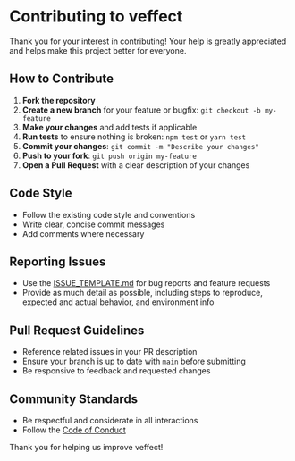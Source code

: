 # Contributing to veffect

Thank you for your interest in contributing! Your help is greatly appreciated and helps make this project better for everyone.

## How to Contribute

1. **Fork the repository**
2. **Create a new branch** for your feature or bugfix: `git checkout -b my-feature`
3. **Make your changes** and add tests if applicable
4. **Run tests** to ensure nothing is broken: `npm test` or `yarn test`
5. **Commit your changes**: `git commit -m "Describe your changes"`
6. **Push to your fork**: `git push origin my-feature`
7. **Open a Pull Request** with a clear description of your changes

## Code Style

- Follow the existing code style and conventions
- Write clear, concise commit messages
- Add comments where necessary

## Reporting Issues

- Use the [ISSUE_TEMPLATE.md](./ISSUE_TEMPLATE.md) for bug reports and feature requests
- Provide as much detail as possible, including steps to reproduce, expected and actual behavior, and environment info

## Pull Request Guidelines

- Reference related issues in your PR description
- Ensure your branch is up to date with `main` before submitting
- Be responsive to feedback and requested changes

## Community Standards

- Be respectful and considerate in all interactions
- Follow the [Code of Conduct](./CODE_OF_CONDUCT.md)

Thank you for helping us improve veffect!
